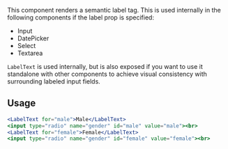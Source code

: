 This component renders a semantic label tag. This is used internally in the following components if the label prop is specified:

- Input
- DatePicker
- Select
- Textarea

`LabelText` is used internally, but is also exposed if you want to use it standalone with other components to achieve visual consistency with surrounding labeled input fields.

## Usage

```jsx
<LabelText for="male">Male</LabelText>
<input type="radio" name="gender" id="male" value="male"><br>
<LabelText for="female">Female</LabelText>
<input type="radio" name="gender" id="female" value="female"><br>
```
